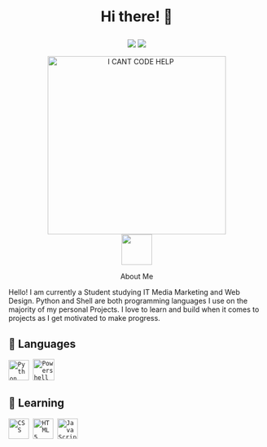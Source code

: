 # <p align="center"> Hi there! 👋</p>
<p align="center">
	<img src ="https://img.shields.io/github/last-commit/Derisorant/derisorant?color=ff69b4&label=Last%20Commit">
	<img src ="https://komarev.com/ghpvc/?username=Derisorant&label=Profile%20views&color=ff69b4&style=flat">
	<p align="center">
	<img align="center" width=350px alt="I CANT CODE HELP" src="https://i.ibb.co/WDvc8hg/ezgif-1-b556d5886f.gif"/>
<br>
<img src="https://i.ibb.co/t37yTc3/images-removebg-preview.png" align="center" width="60px">
<br>
<p align="center" width="50px"> About Me </p>

Hello! I am currently a Student studying IT Media Marketing and Web Design.
Python and Shell are both programming languages I use on the majority of my personal Projects.
I love to learn and build when it comes to projects as I get motivated to make progress.

## 📜 Languages

<code><img src="https://i.pinimg.com/originals/95/91/ed/9591ed82caa8d20c30db96cb7298d3a9.png" alt="Python" width="40" height="40" /></code>&nbsp;
<code><img src="https://upload.wikimedia.org/wikipedia/commons/2/2f/PowerShell_5.0_icon.png" alt="Powershell" width="42" height="42" /></code>&nbsp;
			
## 📃 Learning

<code><img src="https://cdn.jsdelivr.net/gh/devicons/devicon/icons/css3/css3-plain.svg" alt="CSS" width="40" height="40" /></code>&nbsp;
<code><img src="https://cdn.jsdelivr.net/gh/devicons/devicon/icons/html5/html5-original.svg" alt="HTML 5" width="40" height="40" /></code>&nbsp;
<code><img src="https://cdn.jsdelivr.net/gh/devicons/devicon/icons/javascript/javascript-original.svg" alt="JavaScript" width="40" height="40" /></code>&nbsp;


